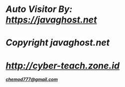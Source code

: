 ***Auto Visitor By: https://javaghost.net***
==
*Copyright javaghost.net*
==
***http://cyber-teach.zone.id***
==
***chemod777@gmail.com***
